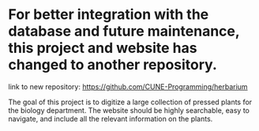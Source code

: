 # For better integration with the database and future maintenance, this project and website has changed to another repository.

link to new repository: https://github.com/CUNE-Programming/herbarium


The goal of this project is to digitize a large collection of pressed
plants for the biology department. The website should be highly
searchable, easy to navigate, and include all the relevant
information on the plants.
